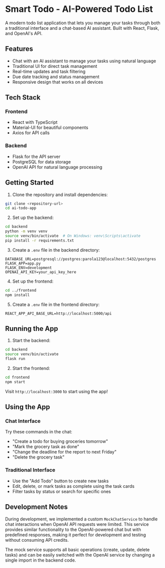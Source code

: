 # Smart Todo - AI-Powered Todo List

A modern todo list application that lets you manage your tasks through both a traditional interface and a chat-based AI assistant. Built with React, Flask, and OpenAI's API.

## Features

- Chat with an AI assistant to manage your tasks using natural language
- Traditional UI for direct task management
- Real-time updates and task filtering
- Due date tracking and status management
- Responsive design that works on all devices

## Tech Stack

### Frontend
- React with TypeScript
- Material-UI for beautiful components
- Axios for API calls

### Backend
- Flask for the API server
- PostgreSQL for data storage
- OpenAI API for natural language processing

## Getting Started

1. Clone the repository and install dependencies:
```bash
git clone <repository-url>
cd ai-todo-app
```

2. Set up the backend:
```bash
cd backend
python -m venv venv
source venv/bin/activate  # On Windows: venv\Scripts\activate
pip install -r requirements.txt
```

3. Create a `.env` file in the backend directory:
```
DATABASE_URL=postgresql://postgres:parola123@localhost:5432/postgres
FLASK_APP=app.py
FLASK_ENV=development
OPENAI_API_KEY=your_api_key_here
```

4. Set up the frontend:
```bash
cd ../frontend
npm install
```

5. Create a `.env` file in the frontend directory:
```
REACT_APP_API_BASE_URL=http://localhost:5000/api
```

## Running the App

1. Start the backend:
```bash
cd backend
source venv/bin/activate
flask run
```

2. Start the frontend:
```bash
cd frontend
npm start
```

Visit `http://localhost:3000` to start using the app!

## Using the App

### Chat Interface
Try these commands in the chat:
- "Create a todo for buying groceries tomorrow"
- "Mark the grocery task as done"
- "Change the deadline for the report to next Friday"
- "Delete the grocery task"

### Traditional Interface
- Use the "Add Todo" button to create new tasks
- Edit, delete, or mark tasks as complete using the task cards
- Filter tasks by status or search for specific ones

## Development Notes

During development, we implemented a custom `MockChatService` to handle chat interactions when OpenAI API requests were limited. This service provides similar functionality to the OpenAI-powered chat but with predefined responses, making it perfect for development and testing without consuming API credits.

The mock service supports all basic operations (create, update, delete tasks) and can be easily switched with the OpenAI service by changing a single import in the backend code.